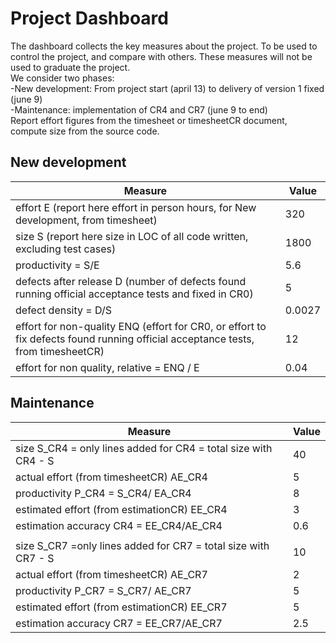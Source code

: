# Project Dashboard

The dashboard collects the key measures about the project.
To be used to control the project, and compare with others. These measures will not be used to graduate the project. <br>
We consider two phases: <br>
-New development: From project start (april 13) to delivery of version 1 fixed (june 9)  <br>
-Maintenance: implementation of CR4 and CR7 (june 9 to end)   <br>
Report effort figures from the timesheet or timesheetCR document, compute size from the source code.

## New development 
| Measure| Value |
|---|---|
|effort E (report here effort in person hours, for New development, from timesheet)  | 320 |
|size S (report here size in LOC of all code written, excluding test cases)  | 1800 |
|productivity = S/E | 5.6 |
|defects after release D (number of defects found running official acceptance tests and fixed in CR0) | 5 |
|defect density = D/S| 0.0027 |
| effort for non-quality ENQ (effort for CR0, or effort to fix defects found running official acceptance tests, from timesheetCR) | 12 |
| effort for non quality, relative = ENQ / E | 0.04 |

## Maintenance

| Measure | Value|
|---|---|
| size S_CR4 = only lines added for CR4 = total size with CR4 - S | 40 |
| actual effort (from timesheetCR) AE_CR4 | 5 |
| productivity P_CR4 = S_CR4/ EA_CR4 | 8 |
| estimated effort (from estimationCR) EE_CR4 | 3 |
|estimation accuracy CR4 = EE_CR4/AE_CR4  | 0.6 |
|||
| size S_CR7 =only lines added for CR7 = total size with CR7 - S | 10 |
| actual effort (from timesheetCR) AE_CR7 | 2 |
| productivity P_CR7 = S_CR7/ AE_CR7 | 5 |
| estimated effort (from estimationCR) EE_CR7 | 5 |
|estimation accuracy CR7 = EE_CR7/AE_CR7  | 2.5 |